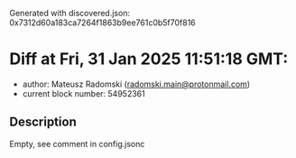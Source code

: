 Generated with discovered.json: 0x7312d60a183ca7264f1863b9ee761c0b5f70f816

# Diff at Fri, 31 Jan 2025 11:51:18 GMT:

- author: Mateusz Radomski (<radomski.main@protonmail.com>)
- current block number: 54952361

## Description

Empty, see comment in config.jsonc
